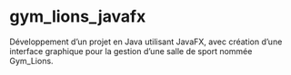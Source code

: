 # gym_lions_javafx
Développement d’un projet en Java utilisant JavaFX, avec création d’une interface graphique pour la gestion d’une salle de sport nommée Gym_Lions.
